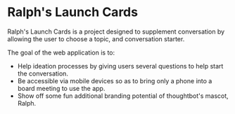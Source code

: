 # Ralph's Launch Cards

Ralph's Launch Cards is a project designed to supplement conversation by allowing the user to choose a topic, and conversation starter.

The goal of the web application is to:
  * Help ideation processes by giving users several questions to help start the conversation.
  * Be accessible via mobile devices so as to bring only a phone into a board meeting to use the app.
  * Show off some fun additional branding potential of thoughtbot's mascot, Ralph.
